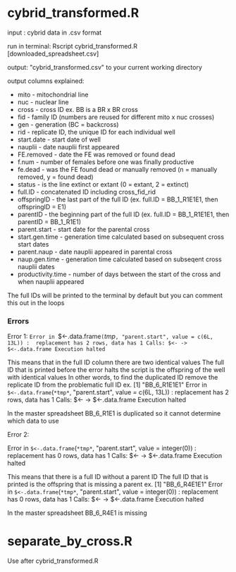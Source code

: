 # cybrid_transformed.R
input : cybrid data in .csv format

run in terminal: Rscript cybrid_transformed.R [downloaded_spreadsheet.csv]

output: "cybrid_transformed.csv" to your current working directory

output columns explained:
- mito - mitochondrial line
- nuc - nuclear line
- cross - cross ID ex. BB is a BR x BR cross
- fid - family ID (numbers are reused for different mito x nuc crosses)
- gen - generation (BC = backcross)
- rid - replicate ID, the unique ID for each individual well
- start.date - start date of well
- nauplii - date nauplii first appeared
- FE.removed - date the FE was removed or found dead
- f.num - number of females before one was finally productive
- fe.dead - was the FE found dead or manually removed (n = manually removed, y = found dead)
- status - is the line extinct or extant (0 = extant, 2 = extinct)
- full.ID - concatenated ID including cross_fid_rid
- offspringID - the last part of the full ID (ex. full.ID = BB_1_R1E1E1, then offspringID = E1)
- parentID - the beginning part of the full ID (ex. full.ID = BB_1_R1E1E1, then parentID = BB_1_R1E1)
- parent.start - start date for the parental cross
- start.gen.time - generation time calculated based on subsequent cross start dates
- parent.naup - date nauplii appeared in parental cross
- naup.gen.time - generation time calculated based on subseqent cross nauplii dates
- productivity.time - number of days between the start of the cross and when nauplii appeared

The full IDs will be printed to the terminal by default but you can comment this out in the loops 

### Errors
Error 1:
`Error in `$<-.data.frame`(`*tmp*`, "parent.start", value = c(6L, 13L)) : 
  replacement has 2 rows, data has 1
Calls: $<- -> $<-.data.frame
Execution halted`

This means that in the full ID column there are two identical values
The full ID that is printed before the error halts the script is the offspring of the well with identical values
In other words, to find the duplicated ID remove the replicate ID from the problematic full ID
ex. 
[1] "BB_6_R1E1E1"
Error in `$<-.data.frame`(`*tmp*`, "parent.start", value = c(6L, 13L)) : 
  replacement has 2 rows, data has 1
Calls: $<- -> $<-.data.frame
Execution halted

In the master spreadsheet BB_6_R1E1 is duplicated so it cannot determine which data to use

Error 2:

Error in `$<-.data.frame`(`*tmp*`, "parent.start", value = integer(0)) : 
  replacement has 0 rows, data has 1
Calls: $<- -> $<-.data.frame
Execution halted

This means that there is a full ID without a parent ID
The full ID that is printed is the offspring that is missing a parent
ex. 
[1] "BB_6_R4E1E1"
Error in `$<-.data.frame`(`*tmp*`, "parent.start", value = integer(0)) : 
  replacement has 0 rows, data has 1
Calls: $<- -> $<-.data.frame
Execution halted

In the master spreadsheet BB_6_R4E1 is missing 

# separate_by_cross.R 
Use after cybrid_transformed.R
